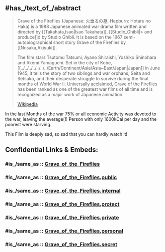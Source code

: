 
## #has_/text_of_/abstract 

> Grave of the Fireflies (Japanese: 火垂るの墓, Hepburn: Hotaru no Haka) 
> is a 1988 Japanese animated war drama film written and directed by [[Takahata,Isao|Isao Takahata]], 
[[Studio_Ghibli|> and produce]]d by Studio Ghibli. 
> It is based on the 1967 semi-autobiographical short story Grave of the Fireflies by [[Nosaka,Akiyuki]].
>
> The film stars Tsutomu Tatsumi, Ayano Shiraishi, Yoshiko Shinohara and Akemi Yamaguchi. 
> Set in the city of Kobe, [[../../../../../../../Earth/Continent/Asia/Asia~East/Japan|Japan]] in June 1945, it tells the story of two siblings and war orphans, 
> Seita and Setsuko, and their desperate struggle to survive during the final months of World War II. 
> Universally acclaimed, Grave of the Fireflies has been ranked 
> as one of the greatest war films of all time and is recognized as a major work of Japanese animation.
>
> [Wikipedia](https://en.wikipedia.org/wiki/Grave%20of%20the%20Fireflies)

In the last Months of the war 75% or all economic Activity was devoted to the war, 
leaving the average(!) Person with only 1600kCal per day and the poorest were starving. 

This Film is deeply sad, so sad that you can hardly watch it! 


## Confidential Links & Embeds: 

### #is_/same_as :: [Grave_of_the_Fireflies](/_Standards/Society/Communication/Media/Movie/Movie-Genre/Animation/Anime/Grave_of_the_Fireflies.md) 

### #is_/same_as :: [Grave_of_the_Fireflies.public](/_public/Society/Communication/Media/Movie/Movie-Genre/Animation/Anime/Grave_of_the_Fireflies.public.md) 

### #is_/same_as :: [Grave_of_the_Fireflies.internal](/_internal/Society/Communication/Media/Movie/Movie-Genre/Animation/Anime/Grave_of_the_Fireflies.internal.md) 

### #is_/same_as :: [Grave_of_the_Fireflies.protect](/_protect/Society/Communication/Media/Movie/Movie-Genre/Animation/Anime/Grave_of_the_Fireflies.protect.md) 

### #is_/same_as :: [Grave_of_the_Fireflies.private](/_private/Society/Communication/Media/Movie/Movie-Genre/Animation/Anime/Grave_of_the_Fireflies.private.md) 

### #is_/same_as :: [Grave_of_the_Fireflies.personal](/_personal/Society/Communication/Media/Movie/Movie-Genre/Animation/Anime/Grave_of_the_Fireflies.personal.md) 

### #is_/same_as :: [Grave_of_the_Fireflies.secret](/_secret/Society/Communication/Media/Movie/Movie-Genre/Animation/Anime/Grave_of_the_Fireflies.secret.md)

